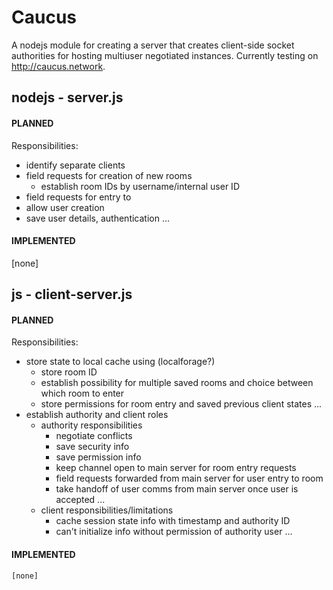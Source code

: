 # Caucus
A nodejs module for creating a server that creates client-side socket authorities for hosting multiuser negotiated instances. Currently testing on http://caucus.network.

## nodejs - server.js
 #### PLANNED
Responsibilities: 
- identify separate clients
- field requests for creation of new rooms
  - establish room IDs by username/internal user ID
- field requests for entry to 
- allow user creation
- save user details, authentication
...
 #### IMPLEMENTED
  [none]
## js - client-server.js
 #### PLANNED
Responsibilities:
- store state to local cache using (localforage?)
  - store room ID
  - establish possibility for multiple saved rooms and choice between which room to enter
  - store permissions for room entry and saved previous client states
  ...
- establish authority and client roles
  - authority responsibilities
    - negotiate conflicts
    - save security info
    - save permission info
    - keep channel open to main server for room entry requests
    - field requests forwarded from main server for user entry to room
    - take handoff of user comms from main server once user is accepted 
    ...
  - client responsibilities/limitations
    - cache session state info with timestamp and authority ID
    - can't initialize info without permission of authority user
    ...
 #### IMPLEMENTED
    [none]
